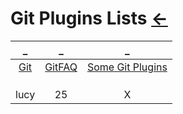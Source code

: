 # Git Plugins Lists  [←](../index.md)

| _ | _ | _ |
|:---:|:---:|:---:|
| [Git](Git.txt) | [GitFAQ](GitOne.txt) | [Some Git Plugins](SomeGit.md) |
| []() | []() | []() |
| []() | []() | []() |
| []() | []() | []() |
| lucy | 25 | X |

